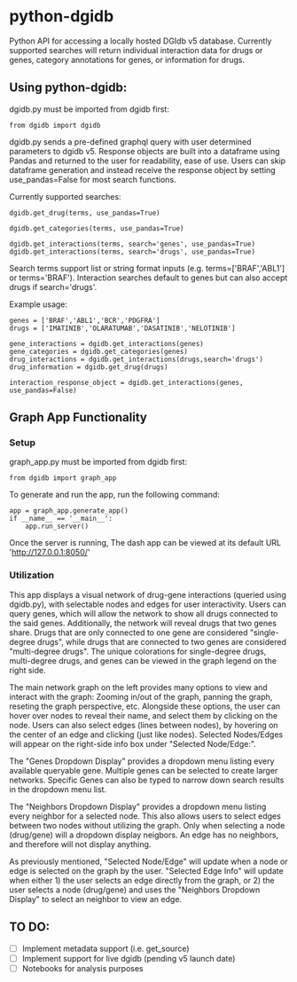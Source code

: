 # python-dgidb
Python API for accessing a locally hosted DGIdb v5 database. Currently supported searches will return individual interaction data for drugs or genes, category annotations for genes, or information for drugs.

## Using python-dgidb:
dgidb.py must be imported from dgidb first:

    from dgidb import dgidb

dgidb.py sends a pre-defined graphql query with user determined parameters to dgidb v5. Response objects are built into a dataframe using Pandas and returned to the user for readability, ease of use. Users can skip dataframe generation and instead receive the response object by setting use_pandas=False for most search functions.

Currently supported searches:

    dgidb.get_drug(terms, use_pandas=True)

    dgidb.get_categories(terms, use_pandas=True)

    dgidb.get_interactions(terms, search='genes', use_pandas=True)
    dgidb.get_interactions(terms, search='drugs', use_pandas=True)

Search terms support list or string format inputs (e.g. terms=['BRAF','ABL1'] or terms='BRAF'). Interaction searches default to genes but can also accept drugs if search='drugs'.
  
Example usage:
  
    genes = ['BRAF','ABL1','BCR','PDGFRA']
    drugs = ['IMATINIB','OLARATUMAB','DASATINIB','NELOTINIB']
    
    gene_interactions = dgidb.get_interactions(genes)
    gene_categories = dgidb.get_categories(genes)
    drug_interactions = dgidb.get_interactions(drugs,search='drugs')
    drug_information = dgidb.get_drug(drugs)
    
    interaction_response_object = dgidb.get_interactions(genes, use_pandas=False)
  
## Graph App Functionality

### Setup

graph_app.py must be imported from dgidb first:

    from dgidb import graph_app

To generate and run the app, run the following command:
    
    app = graph_app.generate_app()
    if __name__ == '__main__':
        app.run_server()
    
Once the server is running, The dash app can be viewed at its default URL 'http://127.0.0.1:8050/'

### Utilization

This app displays a visual network of drug-gene interactions (queried using dgidb.py), with selectable nodes and edges for user interactivity. Users can query genes, which will allow the network to show all drugs connected to the said genes. Additionally, the network will reveal drugs that two genes share. Drugs that are only connected to one gene are considered "single-degree drugs", while drugs that are connected to two genes are considered "multi-degree drugs". The unique colorations for single-degree drugs, multi-degree drugs, and genes can be viewed in the graph legend on the right side. 

The main network graph on the left provides many options to view and interact with the graph: Zooming in/out of the graph, panning the graph, reseting the graph perspective, etc. Alongside these options, the user can hover over nodes to reveal their name, and select them by clicking on the node. Users can also select edges (lines between nodes), by hovering on the center of an edge and clicking (just like nodes). Selected Nodes/Edges will appear on the right-side info box under "Selected Node/Edge:".

The "Genes Dropdown Display" provides a dropdown menu listing every available queryable gene. Multiple genes can be selected to create larger networks. Specific Genes can also be typed to narrow down search results in the dropdown menu list.

The "Neighbors Dropdown Display" provides a dropdown menu listing every neighbor for a selected node. This also allows users to select edges between two nodes without utilizing the graph. Only when selecting a node (drug/gene) will a dropdown display neigbors. An edge has no neighbors, and therefore will not display anything.

As previously mentioned, "Selected Node/Edge" will update when a node or edge is selected on the graph by the user. "Selected Edge Info" will update when either 1) the user selects an edge directly from the graph, or 2) the user selects a node (drug/gene) and uses the "Neighbors Dropdown Display" to select an neighbor to view an edge.

## TO DO:
- [ ] Implement metadata support (i.e. get_source)
- [ ] Implement support for live dgidb (pending v5 launch date)
- [ ] Notebooks for analysis purposes